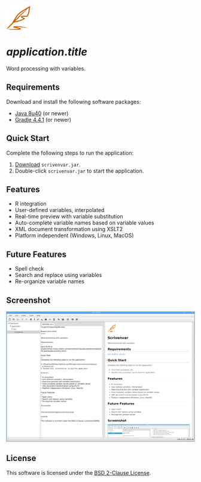 ![Logo](images/logo64.png)

$application.title$
===

Word processing with variables.

Requirements
---
Download and install the following software packages:

* [Java 8u40](http://www.oracle.com/technetwork/java/javase/downloads/jdk8-downloads-2133151.html) (or newer)
* [Gradle 4.4.1](https://gradle.org/) (or newer)

Quick Start
---
Complete the following steps to run the application:

1. [Download](https://github.com/DaveJarvis/scrivenvar/releases) `scrivenvar.jar`.
1. Double-click `scrivenvar.jar` to start the application.

Features
---
* R integration
* User-defined variables, interpolated
* Real-time preview with variable substitution
* Auto-complete variable names based on variable values
* XML document transformation using XSLT2
* Platform independent (Windows, Linux, MacOS)

Future Features
---
* Spell check
* Search and replace using variables
* Re-organize variable names

Screenshot
---

![Screenshot](images/screenshot.png)

License
---
This software is licensed under the [BSD 2-Clause License](LICENSE.md).
